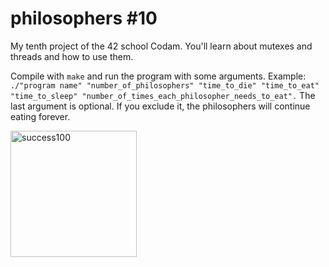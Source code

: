 # philosophers #10

My tenth project of the 42 school Codam. You'll learn about mutexes and threads and how to use them.

Compile with ```make``` and run the program with some arguments. Example: ```./"program name" "number_of_philosophers" "time_to_die" "time_to_eat" "time_to_sleep" "number_of_times_each_philosopher_needs_to_eat".```
The last argument is optional. If you exclude it, the philosophers will continue eating forever.

<img width="202" alt="success100" src="https://user-images.githubusercontent.com/57190868/138853634-a9f67b94-06ec-46c4-9898-27372be18d34.png">
